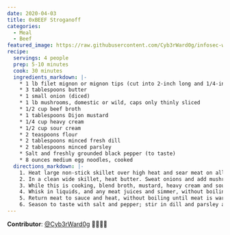 ```yaml
---
date: 2020-04-03
title: 0xBEEF Stroganoff
categories:
  - Meal
  - Beef
featured_image: https://raw.githubusercontent.com/Cyb3rWard0g/infosec-well-done/master/docs/images/posts/beef-stroganoff.jpg
recipe:
  servings: 4 people
  prep: 5-10 minutes
  cook: 30 minutes
  ingredients_markdown: |-
    * 1 lb filet mignon or mignon tips (cut into 2-inch long and 1/4-inch wide)
    * 3 tablespoons butter
    * 1 small onion (diced)
    * 1 lb mushrooms, domestic or wild, caps only thinly sliced
    * 1/2 cup beef broth
    * 1 tablespoons Dijon mustard
    * 1/4 cup heavy cream
    * 1/2 cup sour cream
    * 2 teaspoons flour
    * 2 tablespoons minced fresh dill
    * 2 tablespoons minced parsley
    * Salt and freshly grounded black pepper (to taste)
    * 8 ounces medium egg noodles, cooked
  directions_markdown: |-
    1. Heat large non-stick skillet over high heat and sear meat on all sides, for about a minute. Work in small batches so meat does not give off liquid. Remove to a plate.
    2. In a clean wide skillet, heat butter. Sweat onions and add mushrooms and saute over until deep golden, about 20 minutes.
    3. While this is cooking, blend broth, mustard, heavy cream and sour cream together. Lower heat, add flour and cook stirring for a minute.
    4. Whisk in liquids, and any meat juices and simmer, without boiling until sauce thickens, about 5 minutes.
    5. Return meat to sauce and heat, without boiling until meat is warmed through.
    6. Season to taste with salt and pepper; stir in dill and parsley and spoon over noodles. 
---
```


**Contributor**: [@Cyb3rWard0g](https://twitter.com/Cyb3rWard0g) 🧑🏽‍🍳🍻
